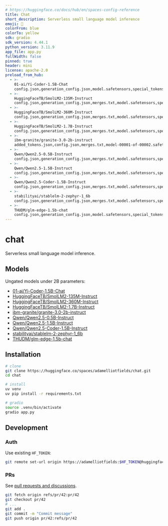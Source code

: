```yaml
---
# https://huggingface.co/docs/hub/en/spaces-config-reference
title: Chat
short_description: Serverless small language model inference
emoji: 🤖
colorFrom: blue
colorTo: yellow
sdk: gradio
sdk_version: 4.44.1
python_version: 3.11.9
app_file: app.py
fullWidth: false
pinned: true
header: mini
license: apache-2.0
preload_from_hub:
  - >-
    01-ai/Yi-Coder-1.5B-Chat
    config.json,generation_config.json,model.safetensors,special_tokens_map.json,tokenizer.model,tokenizer_config.json
  - >-
    HuggingFaceTB/SmolLM2-135M-Instruct
    config.json,generation_config.json,merges.txt,model.safetensors,special_tokens_map.json,tokenizer.json,tokenizer_config.json,vocab.json
  - >-
    HuggingFaceTB/SmolLM2-360M-Instruct
    config.json,generation_config.json,merges.txt,model.safetensors,special_tokens_map.json,tokenizer.json,tokenizer_config.json,vocab.json
  - >-
    HuggingFaceTB/SmolLM2-1.7B-Instruct
    config.json,generation_config.json,merges.txt,model.safetensors,special_tokens_map.json,tokenizer.json,tokenizer_config.json,vocab.json
  - >-
    ibm-granite/granite-3.0-2b-instruct
    added_tokens.json,config.json,merges.txt,model-00001-of-00002.safetensors,model-00002-of-00002.safetensors,model.safetensors.index.json,special_tokens_map.json,tokenizer.json,tokenizer_config.json,vocab.json
  - >-
    Qwen/Qwen2.5-0.5B-Instruct
    config.json,generation_config.json,merges.txt,model.safetensors,special_tokens_map.json,tokenizer.json,tokenizer_config.json,vocab.json
  - >-
    Qwen/Qwen2.5-1.5B-Instruct
    config.json,generation_config.json,merges.txt,model.safetensors,special_tokens_map.json,tokenizer.json,tokenizer_config.json,vocab.json
  - >-
    Qwen/Qwen2.5-Coder-1.5B-Instruct
    config.json,generation_config.json,merges.txt,model.safetensors,special_tokens_map.json,tokenizer.json,tokenizer_config.json,vocab.json
  - >-
    stabilityai/stablelm-2-zephyr-1_6b
    config.json,generation_config.json,merges.txt,model.safetensors,special_tokens_map.json,tokenizer.json,tokenizer_config.json,vocab.json
  - >-
    THUDM/glm-edge-1.5b-chat
    config.json,generation_config.json,model.safetensors,special_tokens_map.json,tokenizer.json,tokenizer_config.json
---
```


# chat

Serverless small language model inference.

## Models

Ungated models under 2B parameters:

- [01-ai/Yi-Coder-1.5B-Chat](https://huggingface.co/01-ai/Yi-Coder-1.5B-Chat)
- [HuggingFaceTB/SmolLM2-135M-Instruct](https://huggingface.co/HuggingFaceTB/SmolLM2-135M-Instruct)
- [HuggingFaceTB/SmolLM2-360M-Instruct](https://huggingface.co/HuggingFaceTB/SmolLM2-360M-Instruct)
- [HuggingFaceTB/SmolLM2-1.7B-Instruct](https://huggingface.co/HuggingFaceTB/SmolLM2-1.7B-Instruct)
- [ibm-granite/granite-3.0-2b-instruct](https://huggingface.co/ibm-granite/granite-3.0-2b-instruct)
- [Qwen/Qwen2.5-0.5B-Instruct](https://huggingface.co/Qwen/Qwen2.5-0.5B-Instruct)
- [Qwen/Qwen2.5-1.5B-Instruct](https://huggingface.co/Qwen/Qwen2.5-1.5B-Instruct)
- [Qwen/Qwen2.5-Coder-1.5B-Instruct](https://huggingface.co/Qwen/Qwen2.5-Coder-1.5B-Instruct)
- [stabilityai/stablelm-2-zephyr-1_6b](https://huggingface.co/stabilityai/stablelm-2-zephyr-1_6b)
- [THUDM/glm-edge-1.5b-chat](https://huggingface.co/THUDM/glm-edge-1.5b-chat)

## Installation

```bash
# clone
git clone https://huggingface.co/spaces/adamelliotfields/chat.git
cd chat

# install
uv venv
uv pip install -r requirements.txt

# gradio
source .venv/bin/activate
gradio app.py
```

## Development

### Auth

Use existing `HF_TOKEN`:

```sh
git remote set-url origin https://adamelliotfields:$HF_TOKEN@huggingface.co/spaces/adamelliotfields/chat
```

### PRs

See [pull requests and discussions](https://huggingface.co/docs/hub/en/repositories-pull-requests-discussions).

```sh
git fetch origin refs/pr/42:pr/42
git checkout pr/42
# ...
git add .
git commit -m "Commit message"
git push origin pr/42:refs/pr/42
```
